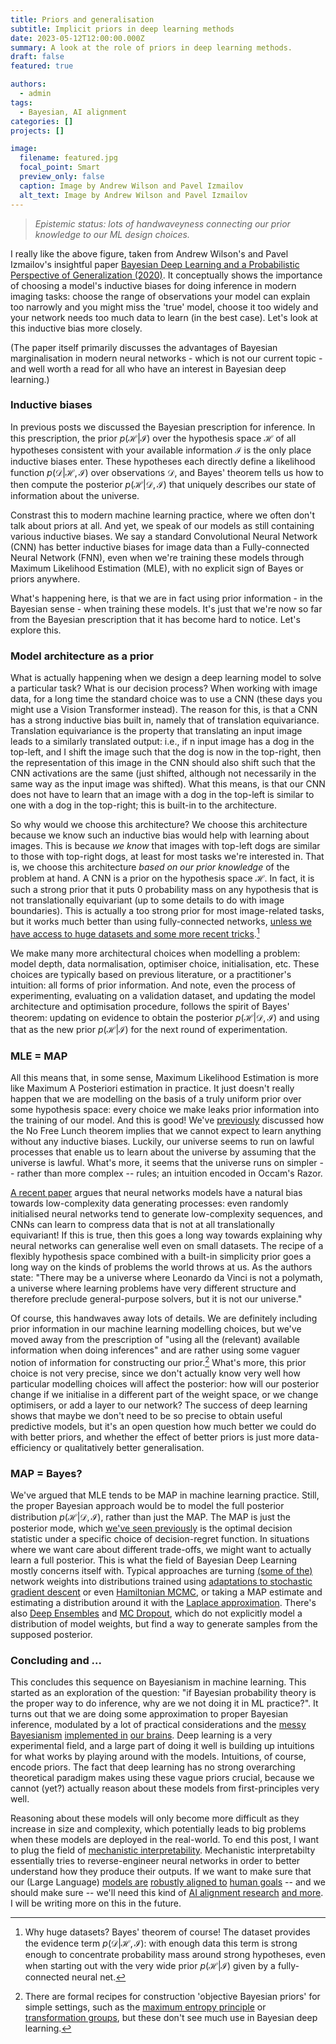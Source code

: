 ```yaml
---
title: Priors and generalisation
subtitle: Implicit priors in deep learning methods
date: 2023-05-12T12:00:00.000Z
summary: A look at the role of priors in deep learning methods.
draft: false
featured: true

authors:
  - admin
tags:
  - Bayesian, AI alignment
categories: []
projects: []

image:
  filename: featured.jpg
  focal_point: Smart
  preview_only: false
  caption: Image by Andrew Wilson and Pavel Izmailov
  alt_text: Image by Andrew Wilson and Pavel Izmailov
---
```


> *Epistemic status: lots of handwaveyness connecting our prior knowledge to our ML design choices.*  
  
I really like the above figure, taken from Andrew Wilson's and Pavel Izmailov's insightful paper [Bayesian Deep Learning and a Probabilistic Perspective of Generalization (2020)](https://arxiv.org/abs/2002.08791). It conceptually shows the importance of choosing a model's inductive biases for doing inference in modern imaging tasks: choose the range of observations your model can explain too narrowly and you might miss the 'true' model, choose it too widely and your network needs too much data to learn (in the best case). Let's look at this inductive bias more closely.  
  
(The paper itself primarily discusses the advantages of Bayesian marginalisation in modern neural networks - which is not our current topic - and well worth a read for all who have an interest in Bayesian deep learning.)

### Inductive biases

In previous posts we discussed the Bayesian prescription for inference. In this prescription, the prior $p(\mathcal{H}|\mathcal{I})$ over the hypothesis space $\mathcal{H}$ of all hypotheses consistent with your available information $\mathcal{I}$ is the only place inductive biases enter. These hypotheses each directly define a likelihood function $p(\mathcal{D}|\mathcal{H}, \mathcal{I})$ over observations $\mathcal{D}$, and Bayes' theorem tells us how to then compute the posterior $p(\mathcal{H}|\mathcal{D}, \mathcal{I})$ that uniquely describes our state of information about the universe.

Constrast this to modern machine learning practice, where we often don't talk about priors at all. And yet, we speak of our models as still containing various inductive biases. We say a standard Convolutional Neural Network (CNN) has better inductive biases for image data than a Fully-connected Neural Network (FNN), even when we're training these models through Maximum Likelihood Estimation (MLE), with no explicit sign of Bayes or priors anywhere. 

What's happening here, is that we are in fact using prior information - in the Bayesian sense - when training these models. It's just that we're now so far from the Bayesian prescription that it has become hard to notice. Let's explore this.

### Model architecture as a prior

What is actually happening when we design a deep learning model to solve a particular task? What is our decision process? When working with image data, for a long time the standard choice was to use a CNN (these days you might use a Vision Transformer instead). The reason for this, is that a CNN has a strong inductive bias built in, namely that of translation equivariance. Translation equivariance is the property that translating an input image leads to a similarly translated output: i.e., if n input image has a dog in the top-left, and I shift the image such that the dog is now in the top-right, then the representation of this image in the CNN should also shift such that the CNN activations are the same (just shifted, although not necessarily in the same way as the input image was shifted). What this means, is that our CNN does not have to learn that an image with a dog in the top-left is similar to one with a dog in the top-right; this is built-in to the architecture.

So why would we choose this architecture? We choose this architecture because we know such an inductive bias would help with learning about images. This is because _we know_ that images with top-left dogs are similar to those with top-right dogs, at least for most tasks we're interested in. That is, we choose this architecture _based on our prior knowledge_ of the problem at hand. A CNN is a prior on the hypothesis space $\mathcal{H}$. In fact, it is such a strong prior that it puts $0$ probability mass on any hypothesis that is not translationally equivariant (up to some details to do with image boundaries). This is actually a too strong prior for most image-related tasks, but it works much better than using fully-connected networks, [unless we have access to huge datasets and some more recent tricks](https://arxiv.org/pdf/2105.01601v1.pdf).[^1]

We make many more architectural choices when modelling a problem: model depth, data normalisation, optimiser choice, initialisation, etc. These choices are typically based on previous literature, or a practitioner's intuition: all forms of prior information. And note, even the process of experimenting, evaluating on a validation dataset, and updating the model architecture and optimisation procedure, follows the spirit of Bayes' theorem: updating on evidence to obtain the posterior $p(\mathcal{H}|\mathcal{D}, \mathcal{I})$ and using that as the new prior $p(\mathcal{H}|\mathcal{I})$ for the next round of experimentation.

### MLE = MAP

All this means that, in some sense, Maximum Likelihood Estimation is more like Maximum A Posteriori estimation in practice. It just doesn't really happen that we are modelling on the basis of a truly uniform prior over some hypothesis space: every choice we make leaks prior information into the training of our model. And this is good! We've [previously](https://www.tbbakker.nl/post/bayes_commentary/) discussed how the No Free Lunch theorem implies that we cannot expect to learn anything without any inductive biases. Luckily, our universe seems to run on lawful processes that enable us to learn about the universe by assuming that the universe is lawful. What's more, it seems that the universe runs on simpler -- rather than more complex -- rules; an intuition encoded in Occam's Razor. 

[A recent paper](https://arxiv.org/pdf/2304.05366.pdf) argues that neural networks models have a natural bias towards low-complexity data generating processes: even randomly initialised neural networks tend to generate low-complexity sequences, and CNNs can learn to compress data that is not at all translationally equivariant! If this is true, then this goes a long way towards explaining why neural networks can generalise well even on small datasets. The recipe of a flexibly hypothesis space combined with a built-in simplicity prior goes a long way on the kinds of problems the world throws at us. As the authors state: "There may be a universe where Leonardo da Vinci is not a polymath, a universe where learning problems have very different structure and therefore preclude general-purpose solvers, but it is not our universe."

Of course, this handwaves away lots of details. We are definitely including prior information in our machine learning modelling choices, but we've moved away from the prescription of "using all the (relevant) available information when doing inferences" and are rather using some vaguer notion of information for constructing our prior.[^2] What's more, this prior choice is not very precise, since we don't actually know very well how particular modelling choices will affect the posterior: how will our posterior change if we initialise in a different part of the weight space, or we change optimisers, or add a layer to our network? The success of deep learning shows that maybe we don't need to be so precise to obtain useful predictive models, but it's an open question how much better we could do with better priors, and whether the effect of better priors is just more data-efficiency or qualitatively better generalisation. 

### MAP = Bayes?

We've argued that MLE tends to be MAP in machine learning practice. Still, the proper Bayesian approach would be to model the full posterior distribution $p(\mathcal{H}|\mathcal{D}, \mathcal{I})$, rather than just the MAP. The MAP is just the posterior mode, which [we've seen previously](https://www.tbbakker.nl/post/bayes_ml/) is the optimal decision statistic under a specific choice of decision-regret function. In situations where we want care about different trade-offs, we might want to actually learn a full posterior. This is what the field of Bayesian Deep Learning mostly concerns itself with. Typical approaches are turning [(some of the)](https://proceedings.mlr.press/v206/sharma23a/sharma23a.pdf) network weights into distributions trained using [adaptations to stochastic gradient descent](https://arxiv.org/abs/1505.05424) or even [Hamiltonian MCMC](http://proceedings.mlr.press/v139/izmailov21a/izmailov21a.pdf), or taking a MAP estimate and estimating a distribution around it with the [Laplace approximation](https://arxiv.org/pdf/2106.14806.pdf). There's also [Deep Ensembles](https://arxiv.org/pdf/1612.01474v3.pdf) and [MC Dropout](https://arxiv.org/abs/1506.02142), which do not explicitly model a distribution of model weights, but find a way to generate samples from the supposed posterior.

### Concluding and ...

This concludes this sequence on Bayesianism in machine learning. This started as an exploration of the question: "if Bayesian probability theory is the proper way to do inference, why are we not doing it in ML practice?". It turns out that we are doing some approximation to proper Bayesian inference, modulated by a lot of practical considerations and the [messy Bayesianism](https://slatestarcodex.com/2017/09/05/book-review-surfing-uncertainty/) [implemented in](https://slatestarcodex.com/2017/09/06/predictive-processing-and-perceptual-control/) [our brains](https://slatestarcodex.com/2018/03/04/god-help-us-lets-try-to-understand-friston-on-free-energy/). Deep learning is a very experimental field, and a large part of doing it well is building up intuitions for what works by playing around with the models. Intuitions, of course, encode priors. The fact that deep learning has no strong overarching theoretical paradigm makes using these vague priors crucial, because we cannot (yet?) actually reason about these models from first-principles very well.

Reasoning about these models will only become more difficult as they increase in size and complexity, which potentially leads to big problems when these models are deployed in the real-world. To end this post, I want to plug the field of [mechanistic interpretability](https://transformer-circuits.pub/2022/mech-interp-essay/index.html).  Mechanistic interpretabilty essentially tries to reverse-engineer neural networks in order to better understand how they produce their outputs. If we want to make sure that our (Large Language) [models are](https://arxiv.org/pdf/2209.00626.pdf) [robustly aligned to](https://www.alignmentforum.org/) [human goals](https://ai-alignment.com/) -- and we should make sure -- we'll need this kind of [AI alignment research](https://www.agisafetyfundamentals.com/ai-alignment-curriculum) [and more](https://vkrakovna.wordpress.com/ai-safety-resources/). I will be writing more on this in the future.


[^1]: Why huge datasets? Bayes' theorem of course! The dataset provides the evidence term $p(\mathcal{D}|\mathcal{H}, \mathcal{I})$: with enough data this term is strong enough to concentrate probability mass around strong hypotheses, even when starting out with the very wide prior $p(\mathcal{H}|\mathcal{I})$ given by a fully-connected neural net.

[^2]: There are formal recipes for construction 'objective Bayesian priors' for simple settings, such as the [maximum entropy principle](https://en.wikipedia.org/wiki/Principle_of_maximum_entropy) or [transformation groups](https://bayes.wustl.edu/etj/articles/groups.pdf), but these don't see much use in Bayesian deep learning. 
